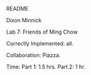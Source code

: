 README

Dixon Minnick

Lab 7: Friends of Ming Chow

Correctly Implemented: all.

Collaboration: Piazza.

Time:
Part 1: 1.5 hrs.
Part 2: 1 hr.